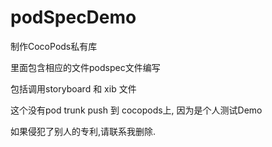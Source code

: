 # podSpecDemo
制作CocoPods私有库

里面包含相应的文件podspec文件编写

包括调用storyboard 和 xib 文件

这个没有pod trunk push 到 cocopods上, 因为是个人测试Demo

如果侵犯了别人的专利,请联系我删除.
